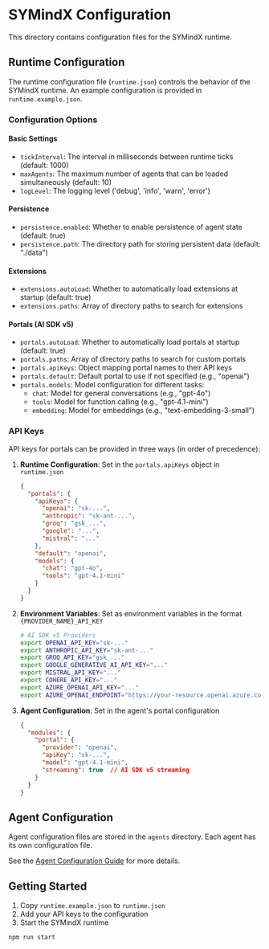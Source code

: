 # SYMindX Configuration

This directory contains configuration files for the SYMindX runtime.

## Runtime Configuration

The runtime configuration file (`runtime.json`) controls the behavior of the SYMindX runtime. An example configuration is provided in `runtime.example.json`.

### Configuration Options

#### Basic Settings

- `tickInterval`: The interval in milliseconds between runtime ticks (default: 1000)
- `maxAgents`: The maximum number of agents that can be loaded simultaneously (default: 10)
- `logLevel`: The logging level ('debug', 'info', 'warn', 'error')

#### Persistence

- `persistence.enabled`: Whether to enable persistence of agent state (default: true)
- `persistence.path`: The directory path for storing persistent data (default: "./data")

#### Extensions

- `extensions.autoLoad`: Whether to automatically load extensions at startup (default: true)
- `extensions.paths`: Array of directory paths to search for extensions

#### Portals (AI SDK v5)

- `portals.autoLoad`: Whether to automatically load portals at startup (default: true)
- `portals.paths`: Array of directory paths to search for custom portals
- `portals.apiKeys`: Object mapping portal names to their API keys
- `portals.default`: Default portal to use if not specified (e.g., "openai")
- `portals.models`: Model configuration for different tasks:
  - `chat`: Model for general conversations (e.g., "gpt-4o")
  - `tools`: Model for function calling (e.g., "gpt-4.1-mini")
  - `embedding`: Model for embeddings (e.g., "text-embedding-3-small")

### API Keys

API keys for portals can be provided in three ways (in order of precedence):

1. **Runtime Configuration**: Set in the `portals.apiKeys` object in `runtime.json`

   ```json
   {
     "portals": {
       "apiKeys": {
         "openai": "sk-...",
         "anthropic": "sk-ant-...",
         "groq": "gsk_...",
         "google": "...",
         "mistral": "..."
       },
       "default": "openai",
       "models": {
         "chat": "gpt-4o",
         "tools": "gpt-4.1-mini"
       }
     }
   }
   ```

2. **Environment Variables**: Set as environment variables in the format `{PROVIDER_NAME}_API_KEY`

   ```bash
   # AI SDK v5 Providers
   export OPENAI_API_KEY="sk-..."
   export ANTHROPIC_API_KEY="sk-ant-..."
   export GROQ_API_KEY="gsk_..."
   export GOOGLE_GENERATIVE_AI_API_KEY="..."
   export MISTRAL_API_KEY="..."
   export COHERE_API_KEY="..."
   export AZURE_OPENAI_API_KEY="..."
   export AZURE_OPENAI_ENDPOINT="https://your-resource.openai.azure.com"
   ```

3. **Agent Configuration**: Set in the agent's portal configuration

   ```json
   {
     "modules": {
       "portal": {
         "provider": "openai",
         "apiKey": "sk-...",
         "model": "gpt-4.1-mini",
         "streaming": true  // AI SDK v5 streaming
       }
     }
   }
   ```

## Agent Configuration

Agent configuration files are stored in the `agents` directory. Each agent has its own configuration file.

See the [Agent Configuration Guide](../docs/agent-configuration.md) for more details.

## Getting Started

1. Copy `runtime.example.json` to `runtime.json`
2. Add your API keys to the configuration
3. Start the SYMindX runtime

```bash
npm run start
```